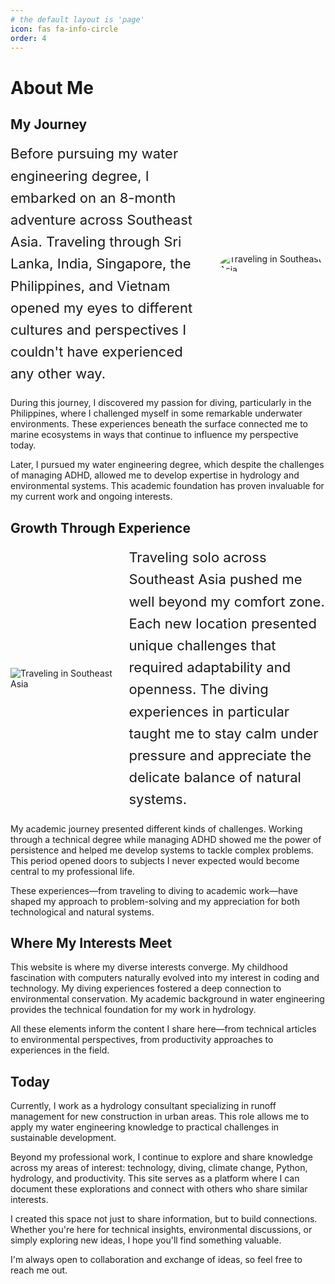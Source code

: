 ```yaml
---
# the default layout is 'page'
icon: fas fa-info-circle
order: 4
---
```


# About Me

## My Journey

<div style="display: flex; align-items: center; margin-bottom: 20px;">
  <div style="flex: 1.3; margin-right: 20px; display: flex; align-items: center; height: 100%;">
    <p style="margin: 0; line-height: 1.6; font-size: 22px;">Before pursuing my water engineering degree, I embarked on an 8-month adventure across Southeast Asia. Traveling through Sri Lanka, India, Singapore, the Philippines, and Vietnam opened my eyes to different cultures and perspectives I couldn't have experienced any other way.</p>
  </div>
  <div style="flex: 0.7;">
    <img src="../pictures/aboutme/cropped_image_enhanced.png" alt="Traveling in Southeast Asia" style="max-width: 100%; height: auto; border-radius: 50%;">
  </div>
</div>



During this journey, I discovered my passion for diving, particularly in the Philippines, where I challenged myself in some remarkable underwater environments. These experiences beneath the surface connected me to marine ecosystems in ways that continue to influence my perspective today.

Later, I pursued my water engineering degree, which despite the challenges of managing ADHD, allowed me to develop expertise in hydrology and environmental systems. This academic foundation has proven invaluable for my current work and ongoing interests.

## Growth Through Experience

<div style="display: flex; align-items: center; margin-bottom: 20px;">
  <div style="flex: 0.7; margin-right: 20px;">
    <img src="../pictures/aboutme/13228018933 (1).png" alt="Traveling in Southeast Asia" style="max-width: 100%; height: auto;">
  </div>
  <div style="flex: 1.3;">
    <p style="margin: 0; line-height: 1.6; font-size: 22px;">Traveling solo across Southeast Asia pushed me well beyond my comfort zone. Each new location presented unique challenges that required adaptability and openness. The diving experiences in particular taught me to stay calm under pressure and appreciate the delicate balance of natural systems.</p>
  </div>
</div>

My academic journey presented different kinds of challenges. Working through a technical degree while managing ADHD showed me the power of persistence and helped me develop systems to tackle complex problems. This period opened doors to subjects I never expected would become central to my professional life.

These experiences—from traveling to diving to academic work—have shaped my approach to problem-solving and my appreciation for both technological and natural systems.

## Where My Interests Meet

This website is where my diverse interests converge. My childhood fascination with computers naturally evolved into my interest in coding and technology. My diving experiences fostered a deep connection to environmental conservation. My academic background in water engineering provides the technical foundation for my work in hydrology.

All these elements inform the content I share here—from technical articles to environmental perspectives, from productivity approaches to experiences in the field.

## Today

Currently, I work as a hydrology consultant specializing in runoff management for new construction in urban areas. This role allows me to apply my water engineering knowledge to practical challenges in sustainable development.

Beyond my professional work, I continue to explore and share knowledge across my areas of interest: technology, diving, climate change, Python, hydrology, and productivity. This site serves as a platform where I can document these explorations and connect with others who share similar interests.

I created this space not just to share information, but to build connections. Whether you're here for technical insights, environmental discussions, or simply exploring new ideas, I hope you'll find something valuable.

I'm always open to collaboration and exchange of ideas, so feel free to reach me out.